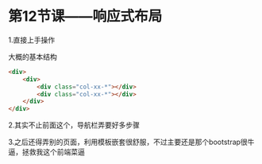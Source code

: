 # 第12节课——响应式布局

1.直接上手操作

大概的基本结构

```html
<div>
    <div>
        <div class="col-xx-*"></div>
        <div class="col-xx-*"></div>
    </div>
</div>
```

2.其实不止前面这个，导航栏弄要好多步骤

3.之后还得弄别的页面，利用模板嵌套很舒服，不过主要还是那个bootstrap很牛逼，拯救我这个前端菜逼